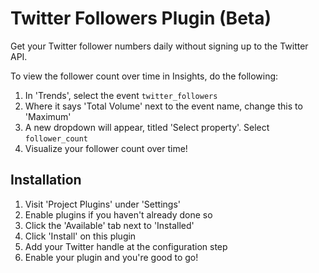 # Twitter Followers Plugin (Beta)

Get your Twitter follower numbers daily without signing up to the Twitter API.

To view the follower count over time in Insights, do the following:

1. In 'Trends', select the event `twitter_followers`
2. Where it says 'Total Volume' next to the event name, change this to 'Maximum'
3. A new dropdown will appear, titled 'Select property'. Select `follower_count`
4. Visualize your follower count over time!

## Installation

1. Visit 'Project Plugins' under 'Settings'
1. Enable plugins if you haven't already done so
1. Click the 'Available' tab next to 'Installed'
1. Click 'Install' on this plugin
1. Add your Twitter handle at the configuration step
1. Enable your plugin and you're good to go!
